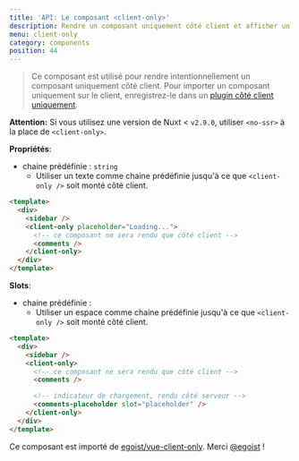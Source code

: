 ```yaml
---
title: 'API: Le composant <client-only>'
description: Rendre un composant uniquement côté client et afficher un texte d'espace réservé côté serveur.
menu: client-only
category: components
position: 44
---
```


> Ce composant est utilisé pour rendre intentionnellement un composant uniquement côté client. Pour importer un composant uniquement sur le client, enregistrez-le dans un [plugin côté client uniquement](/guide/plugins#client-side-only).

<div class="Alert Alert--orange">

**Attention:** Si vous utilisez une version de Nuxt < `v2.9.0`, utiliser `<no-ssr>` à la place de `<client-only>`.

</div>

**Propriétés**:

- chaine prédéfinie : `string`
  - Utiliser un texte comme chaine prédéfinie jusqu'à ce que `<client-only />` soit monté côté client.

```html
<template>
  <div>
    <sidebar />
    <client-only placeholder="Loading...">
      <!-- ce composant ne sera rendu que côté client -->
      <comments />
    </client-only>
  </div>
</template>
```

**Slots**:

- chaine prédéfinie :
  - Utiliser un espace comme chaine prédéfinie jusqu'à ce que `<client-only />` soit monté côté client.

```html
<template>
  <div>
    <sidebar />
    <client-only>
      <!-- ce composant ne sera rendu que côté client -->
      <comments />

      <!-- indicateur de chargement, rendu côté serveur -->
      <comments-placeholder slot="placeholder" />
    </client-only>
  </div>
</template>
```

Ce composant est importé de [egoist/vue-client-only](https://github.com/egoist/vue-client-only). Merci [@egoist](https://github.com/egoist) !
